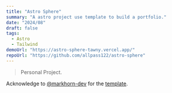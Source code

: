 ```yaml
---
title: "Astro Sphere"
summary: "A astro project use template to build a portfolio."
date: "2024/08"
draft: false
tags:
  - Astro
  - Tailwind
demoUrl: "https://astro-sphere-tawny.vercel.app/"
repoUrl: "https://github.com/allpass122/astro-sphere"
---
```


> <span class="font-bold">Personal Project</span>.

Acknowledge to <a href="https://github.com/markhorn-dev" target="_blank">@markhorn-dev</a> for the <a href="https://astro.build/themes/details/astrosphere" target="_blank">template</a>.
